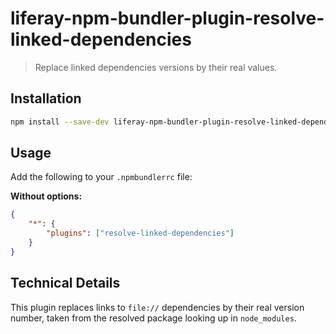# liferay-npm-bundler-plugin-resolve-linked-dependencies

> Replace linked dependencies versions by their real values.

## Installation

```sh
npm install --save-dev liferay-npm-bundler-plugin-resolve-linked-dependencies
```

## Usage

Add the following to your `.npmbundlerrc` file:

**Without options:**

```json
{
	"*": {
		"plugins": ["resolve-linked-dependencies"]
	}
}
```

## Technical Details

This plugin replaces links to `file://` dependencies by their real version number, taken from the resolved package looking up in `node_modules`.
